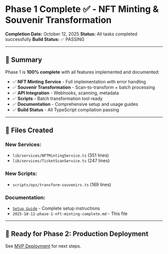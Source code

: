 # Phase 1 Complete ✅ - NFT Minting & Souvenir Transformation

**Completion Date:** October 12, 2025
**Status:** All tasks completed successfully
**Build Status:** ✅ PASSING

---

## 🎉 Summary

Phase 1 is **100% complete** with all features implemented and documented:

- ✅ **NFT Minting Service** - Full implementation with error handling
- ✅ **Souvenir Transformation** - Scan-to-transform + batch processing  
- ✅ **API Integration** - Webhooks, scanning, metadata
- ✅ **Scripts** - Batch transformation tool ready
- ✅ **Documentation** - Comprehensive setup and usage guides
- ✅ **Build Status** - All TypeScript compilation passing

---

## 📁 Files Created

### New Services:
- `lib/services/NFTMintingService.ts` (351 lines)
- `lib/services/TicketScanService.ts` (247 lines)

### New Scripts:
- `scripts/ops/transform-souvenirs.ts` (169 lines)

### Documentation:
- [`Setup Guide`](../setup/setup-guide.md) - Complete setup instructions
- `2025-10-12-phase-1-nft-minting-complete.md` - This file

---

## 🚀 Ready for Phase 2: Production Deployment

See [MVP Deployment](../operations/mvp-deployment.md) for next steps.
